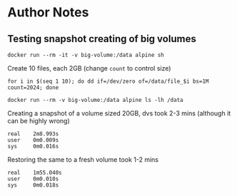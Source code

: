 # Author Notes


## Testing snapshot creating of big volumes

```
docker run --rm -it -v big-volume:/data alpine sh
```

Create 10 files, each 2GB (change `count` to control size)

```
for i in $(seq 1 10); do dd if=/dev/zero of=/data/file_$i bs=1M count=2024; done
```

```
docker run --rm -v big-volume:/data alpine ls -lh /data
```

Creating a snapshot of a volume sized 20GB, dvs took 2-3 mins (although it can be highly wrong)
```
real    2m8.993s
user    0m0.009s
sys     0m0.016s
```

Restoring the same to a fresh volume took 1-2 mins

```
real    1m55.040s
user    0m0.010s
sys     0m0.018s
```